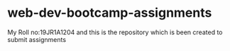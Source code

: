# web-dev-bootcamp-assignments
My Roll no:19JR1A1204  and this is the repository which is been created to submit assignments 

